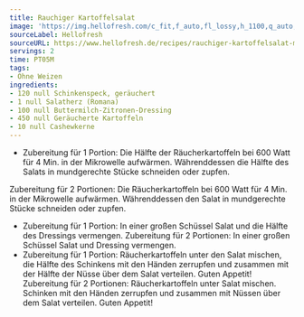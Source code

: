 ```yaml
---
title: Rauchiger Kartoffelsalat
image: 'https://img.hellofresh.com/c_fit,f_auto,fl_lossy,h_1100,q_auto,w_2600/hellofresh_s3/image/rauchiger-kartoffelsalat-mit-speck-chashew-topping-7226ffb7.jpg'
sourceLabel: Hellofresh
sourceURL: https://www.hellofresh.de/recipes/rauchiger-kartoffelsalat-mit-speck-cashew-topping-61de9ca3c0f289428227bc5a
servings: 2
time: PT05M
tags:
- Ohne Weizen
ingredients:
- 120 null Schinkenspeck, geräuchert
- 1 null Salatherz (Romana)
- 100 null Buttermilch-Zitronen-Dressing
- 450 null Geräucherte Kartoffeln
- 10 null Cashewkerne
---
```


- Zubereitung für 1 Portion: 
Die Hälfte der Räucherkartoffeln bei 600 Watt für 4 Min. in der Mikrowelle aufwärmen. Währenddessen die Hälfte des Salats in mundgerechte Stücke schneiden oder zupfen.  

Zubereitung für 2 Portionen: 
Die Räucherkartoffeln bei 600 Watt für 4 Min. in der Mikrowelle aufwärmen. Währenddessen den Salat in mundgerechte Stücke schneiden oder zupfen.
- Zubereitung für 1 Portion: In einer großen Schüssel Salat und die Hälfte des Dressings vermengen.  Zubereitung für 2 Portionen: In einer großen Schüssel Salat und Dressing vermengen.
- Zubereitung für 1 Portion: Räucherkartoffeln unter den Salat mischen, die Hälfte des Schinkens mit den Händen zerrupfen und zusammen mit der Hälfte der Nüsse über dem Salat verteilen. Guten Appetit!  Zubereitung für 2 Portionen: Räucherkartoffeln unter Salat mischen. Schinken mit den Händen zerrupfen und zusammen mit Nüssen über dem Salat verteilen. Guten Appetit!
